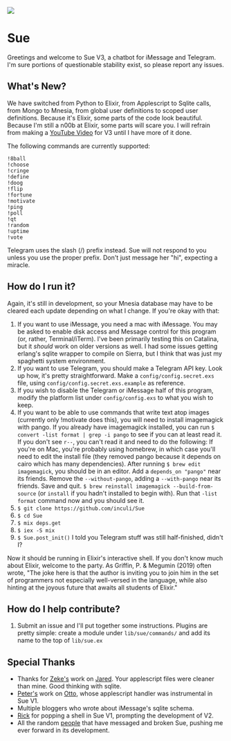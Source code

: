 ![](https://i.imgur.com/rEeXfKX.jpg)

# Sue

Greetings and welcome to Sue V3, a chatbot for iMessage and Telegram. I'm sure portions of questionable stability exist, so please report any issues.

## What's New?

We have switched from Python to Elixir, from Applescript to Sqlite calls, from Mongo to Mnesia, from global user definitions to scoped user definitions. Because it's Elixir, some parts of the code look beautiful. Because I'm still a n00b at Elixir, some parts will scare you. I will refrain from making a [YouTube Video](https://www.youtube.com/watch?v=ocTAFPCH_A0) for V3 until I have more of it done.

The following commands are currently supported:

```
!8ball
!choose
!cringe
!define
!doog
!flip
!fortune
!motivate
!ping
!poll
!qt
!random
!uptime
!vote
```

Telegram uses the slash (/) prefix instead. Sue will not respond to you unless you use the proper prefix. Don't just message her "hi", expecting a miracle.

## How do I run it?

Again, it's still in development, so your Mnesia database may have to be cleared each update depending on what I change. If you're okay with that:

1. If you want to use iMessage, you need a mac with iMessage. You may be asked to enable disk access and Message control for this program (or, rather, Terminal/iTerm). I've been primarily testing this on Catalina, but it *should* work on older versions as well. I had some issues getting erlang's sqlite wrapper to compile on Sierra, but I think that was just my spaghetti system environment.
2. If you want to use Telegram, you should make a Telegram API key. Look up how, it's pretty straightforward. Make a `config/config.secret.exs` file, using `config/config.secret.exs.example` as reference.
3. If you wish to disable the Telegram or iMessage half of this program, modify the platform list under `config/config.exs` to what you wish to keep.
4. If you want to be able to use commands that write text atop images (currently only !motivate does this), you will need to install imagemagick with pango. If you already have imagemagick installed, you can run `$ convert -list format | grep -i pango` to see if you can at least read it. If you don't see `r--`, you can't read it and need to do the following: If you're on Mac, you're probably using homebrew, in which case you'll need to edit the install file (they removed pango because it depends on cairo which has many dependencies). After running `$ brew edit imagemagick`, you should be in an editor. Add a `depends_on "pango"` near its friends. Remove the `--without-pango`, adding a `--with-pango` near its friends. Save and quit. `$ brew reinstall imagemagick --build-from-source` (or `install` if you hadn't installed to begin with). Run that `-list format` command now and you should see it.
5. `$ git clone https://github.com/inculi/Sue`
6. `$ cd Sue`
7. `$ mix deps.get`
8. `$ iex -S mix`
9. `$ Sue.post_init()` I told you Telegram stuff was still half-finished, didn't I?

Now it should be running in Elixir's interactive shell. If you don't know much about Elixir, welcome to the party. As Griffin, P. & Megumin (2019) often wrote, "The joke here is that the author is inviting you to join him in the set of programmers not especially well-versed in the language, while also hinting at the joyous future that awaits all students of Elixir."



## How do I help contribute?

1. Submit an issue and I'll put together some instructions. Plugins are pretty simple: create a module under `lib/sue/commands/` and add its name to the top of `lib/sue.ex`

## Special Thanks

- Thanks for [Zeke's](https://github.com/ZekeSnider) work on [Jared](https://github.com/ZekeSnider/Jared). Your applescript files were cleaner than mine. Good thinking with sqlite.
- [Peter's](https://github.com/reteps) work on [Otto](https://github.com/reteps/Otto), whose applescript handler was instrumental in Sue V1.
- Multiple bloggers who wrote about iMessage's sqlite schema.
- [Rick](https://github.com/rsrickshaw) for popping a shell in Sue V1, prompting the development of V2.
- All the random [people](https://github.com/Sam1370) that have messaged and broken Sue, pushing me ever forward in its development.